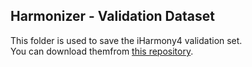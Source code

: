 ## Harmonizer - Validation Dataset
This folder is used to save the iHarmony4 validation set.  
You can download themfrom [this repository](https://github.com/bcmi/Image-Harmonization-Dataset-iHarmony4).